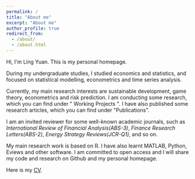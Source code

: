 ```yaml
---
permalink: /
title: "About me"
excerpt: "About me"
author_profile: true
redirect_from: 
  - /about/
  - /about.html
---
```


Hi, I'm Ling Yuan. This is my personal homepage.

During my undergraduate studies, I studied economics and statistics, and focused on statistical modelling, econometrics and time series analysis.

Currently, my main research interests are sustainable development, game theory, econometrics and risk prediction. I am conducting some research, which you can find under " Working Projects ". I have also published some research articles, which you can find under "Publications".

I am an invited reviewer for some well-known academic journals, such as *International Review of Financial Analysis(ABS-3)*, *Finance Research Letters(ABS-2)*, *Energy Strategy Reviews(JCR-Q1)*, and so on.

My main research work is based on R. I have also learnt MATLAB, Python, Eviews and other software. I am committed to open access and I will share my code and research on Github and my personal homepage.

Here is my [CV](../assets/Ling_CV__1.pdf).
